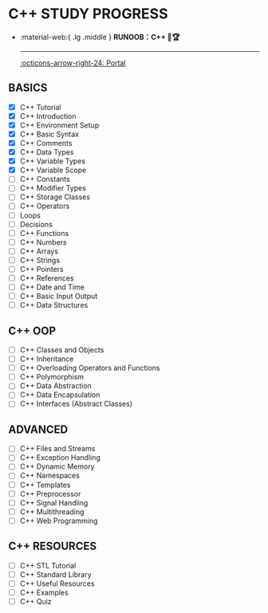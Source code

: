 # C++ STUDY PROGRESS

<div class="grid cards" markdown>

-   :material-web:{ .lg .middle } __RUNOOB：C++ 🎯🏆__

    ---

    [:octicons-arrow-right-24: <a href="https://www.runoob.com/cplusplus/cpp-tutorial.html" target="_blank"> Portal </a>](#)

</div>

## BASICS
- [x] C++ Tutorial
- [x] C++ Introduction
- [x] C++ Environment Setup
- [x] C++ Basic Syntax
- [x] C++ Comments
- [x] C++ Data Types
- [x] C++ Variable Types
- [x] C++ Variable Scope
- [ ] C++ Constants
- [ ] C++ Modifier Types
- [ ] C++ Storage Classes
- [ ] C++ Operators
- [ ] Loops
- [ ] Decisions
- [ ] C++ Functions
- [ ] C++ Numbers
- [ ] C++ Arrays
- [ ] C++ Strings
- [ ] C++ Pointers
- [ ] C++ References
- [ ] C++ Date and Time
- [ ] C++ Basic Input Output
- [ ] C++ Data Structures

## C++ OOP
- [ ] C++ Classes and Objects
- [ ] C++ Inheritance
- [ ] C++ Overloading Operators and Functions
- [ ] C++ Polymorphism
- [ ] C++ Data Abstraction
- [ ] C++ Data Encapsulation
- [ ] C++ Interfaces (Abstract Classes)

## ADVANCED
- [ ] C++ Files and Streams
- [ ] C++ Exception Handling
- [ ] C++ Dynamic Memory
- [ ] C++ Namespaces
- [ ] C++ Templates
- [ ] C++ Preprocessor
- [ ] C++ Signal Handling
- [ ] C++ Multithreading
- [ ] C++ Web Programming

## C++ RESOURCES
- [ ] C++ STL Tutorial
- [ ] C++ Standard Library
- [ ] C++ Useful Resources
- [ ] C++ Examples
- [ ] C++ Quiz